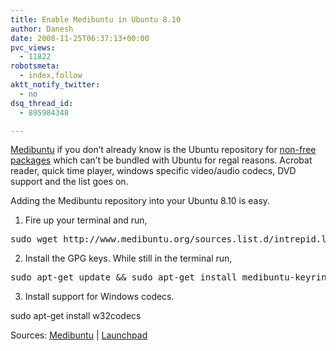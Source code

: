 ```yaml
---
title: Enable Medibuntu in Ubuntu 8.10
author: Danesh
date: 2008-11-25T06:37:13+00:00
pvc_views:
  - 11822
robotsmeta:
  - index,follow
aktt_notify_twitter:
  - no
dsq_thread_id:
  - 895984348

---
```

[Medibuntu][1] if you don&#8217;t already know is the Ubuntu repository for [non-free][2] [packages][3] which can&#8217;t be bundled with Ubuntu for regal reasons. Acrobat reader, quick time player, windows specific video/audio codecs, DVD support and the list goes on.

Adding the Medibuntu repository into your Ubuntu 8.10 is easy.

1. Fire up your terminal and run,

<pre>sudo wget http://www.medibuntu.org/sources.list.d/intrepid.list --output-document=/etc/apt/sources.list.d/medibuntu.list</pre>

2. Install the GPG keys. While still in the terminal run,

<pre>sudo apt-get update && sudo apt-get install medibuntu-keyring && sudo apt-get update</pre>

3. Install support for Windows codecs.

sudo apt-get install w32codecs

Sources: [Medibuntu][2] | [Launchpad][4]

 [1]: http://www.medibuntu.org/
 [2]: https://help.ubuntu.com/community/Medibuntu
 [3]: http://packages.medibuntu.org/
 [4]: https://launchpad.net/medibuntu/